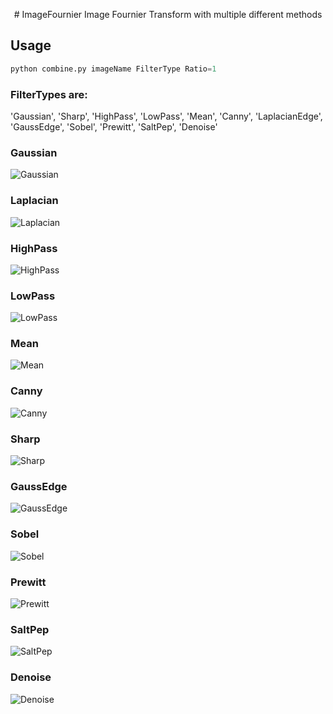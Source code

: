 <p align="center">
# ImageFournier
Image Fournier Transform with multiple different methods


## Usage

```python
python combine.py imageName FilterType Ratio=1
```
### FilterTypes are:

'Gaussian', 'Sharp', 'HighPass', 'LowPass', 'Mean', 
'Canny', 'LaplacianEdge', 'GaussEdge', 'Sobel', 'Prewitt',
'SaltPep', 'Denoise'

</p>

### Gaussian
![Gaussian](/images/edited/GaussianFilter.png)

### Laplacian
![Laplacian](/images/edited/LaplacianOfGaussianFilter.png)

### HighPass
![HighPass](/images/edited/HighPassFilter.png)

### LowPass
![LowPass](/images/edited/LowPassFilter.png)

### Mean
![Mean](/images/edited/MeanFilter.png)

### Canny
![Canny](/images/edited/CannyEdgeDetection.png)

### Sharp
![Sharp](/images/edited/SharpeningHighPass.png)

### GaussEdge
![GaussEdge](/images/edited/GaussianEdgeDetection.png)

### Sobel
![Sobel](/images/edited/SobelFilter.png)

### Prewitt
![Prewitt](/images/edited/PrewittFilter.png)

### SaltPep
![SaltPep](/images/edited/saltpep_noisy_image.png)

### Denoise
![Denoise](/images/edited/Denoise.png)
